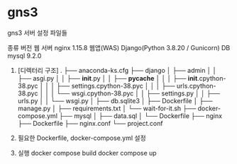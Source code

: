 # gns3
gns3 서버 설정 파일들

종류
버전
웹 서버
nginx 1.15.8 
웹앱(WAS)
Django(Python 3.8.20 / Gunicorn)
DB
mysql 9.2.0

1. [디렉터리 구조]
.
├── anaconda-ks.cfg
├── django
│   ├── admin
│   │   ├── asgi.py
│   │   ├── __init__.py
│   │   ├── __pycache__
│   │   │   ├── __init__.cpython-38.pyc
│   │   │   ├── settings.cpython-38.pyc
│   │   │   ├── urls.cpython-38.pyc
│   │   │   └── wsgi.cpython-38.pyc
│   │   ├── settings.py
│   │   ├── urls.py
│   │   └── wsgi.py
│   ├── db.sqlite3
│   ├── Dockerfile
│   ├── manage.py
│   ├── requirements.txt
│   └── wait-for-it.sh
├── docker-compose.yml
├── mysql
│   ├── data.sql
│   └── Dockerfile
├── nginx
    ├── Dockerfile
    ├── nginx.conf
    └── project.conf


2. 필요한 Dockerfile, docker-compose.yml 설정 
3. 실행
docker compose build 
docker compose up 
 